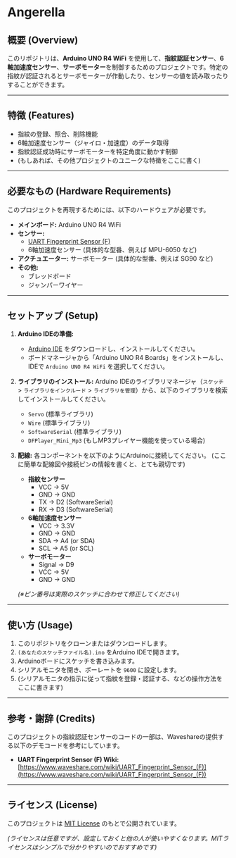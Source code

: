 # Angerella

## 概要 (Overview)

このリポジトリは、**Arduino UNO R4 WiFi** を使用して、**指紋認証センサー**、**6軸加速度センサー**、**サーボモーター**を制御するためのプロジェクトです。特定の指紋が認証されるとサーボモーターが作動したり、センサーの値を読み取ったりすることができます。



---

## 特徴 (Features)

* 指紋の登録、照合、削除機能
* 6軸加速度センサー（ジャイロ・加速度）のデータ取得
* 指紋認証成功時にサーボモーターを特定角度に動かす制御
* (もしあれば、その他プロジェクトのユニークな特徴をここに書く)

---

## 必要なもの (Hardware Requirements)

このプロジェクトを再現するためには、以下のハードウェアが必要です。

* **メインボード:** Arduino UNO R4 WiFi
* **センサー:**
    * [UART Fingerprint Sensor (F)](https://www.waveshare.com/wiki/UART_Fingerprint_Sensor_(F))
    * 6軸加速度センサー (具体的な型番、例えば MPU-6050 など)
* **アクチュエーター:** サーボモーター (具体的な型番、例えば SG90 など)
* **その他:**
    * ブレッドボード
    * ジャンパーワイヤー

---

## セットアップ (Setup)

1.  **Arduino IDEの準備:**
    * [Arduino IDE](https://www.arduino.cc/en/software) をダウンロードし、インストールしてください。
    * ボードマネージャから「Arduino UNO R4 Boards」をインストールし、IDEで `Arduino UNO R4 WiFi` を選択してください。

2.  **ライブラリのインストール:**
    Arduino IDEのライブラリマネージャ（`スケッチ` > `ライブラリをインクルード` > `ライブラリを管理`）から、以下のライブラリを検索してインストールしてください。

    * `Servo` (標準ライブラリ)
    * `Wire` (標準ライブラリ)
    * `SoftwareSerial` (標準ライブラリ)
    * `DFPlayer_Mini_Mp3` (もしMP3プレイヤー機能を使っている場合)

3.  **配線:**
    各コンポーネントを以下のようにArduinoに接続してください。
    (ここに簡単な配線図や接続ピンの情報を書くと、とても親切です)

    * **指紋センサー**
        * VCC -> 5V
        * GND -> GND
        * TX -> D2 (SoftwareSerial)
        * RX -> D3 (SoftwareSerial)
    * **6軸加速度センサー**
        * VCC -> 3.3V
        * GND -> GND
        * SDA -> A4 (or SDA)
        * SCL -> A5 (or SCL)
    * **サーボモーター**
        * Signal -> D9
        * VCC -> 5V
        * GND -> GND
    
    *(※ピン番号は実際のスケッチに合わせて修正してください)*

---

## 使い方 (Usage)

1.  このリポジトリをクローンまたはダウンロードします。
2.  `(あなたのスケッチファイル名).ino` をArduino IDEで開きます。
3.  Arduinoボードにスケッチを書き込みます。
4.  シリアルモニタを開き、ボーレートを `9600` に設定します。
5.  (シリアルモニタの指示に従って指紋を登録・認証する、などの操作方法をここに書きます)

---

## 参考・謝辞 (Credits)

このプロジェクトの指紋認証センサーのコードの一部は、Waveshareの提供する以下のデモコードを参考にしています。

* **UART Fingerprint Sensor (F) Wiki:** [https://www.waveshare.com/wiki/UART_Fingerprint_Sensor_(F)](https://www.waveshare.com/wiki/UART_Fingerprint_Sensor_(F))

---

## ライセンス (License)

このプロジェクトは [MIT License](LICENSE) のもとで公開されています。

*(ライセンスは任意ですが、設定しておくと他の人が使いやすくなります。MITライセンスはシンプルで分かりやすいのでおすすめです)*
